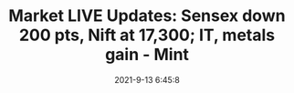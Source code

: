 ---
"title": "Market LIVE Updates: Sensex down 200 pts, Nift at 17,300; IT, metals gain - Mint"
"date": "2021-9-13 6:45:8"
"feed_name": "GOOGLENEWS"
"feed_website": "https://news.google.com/search?q=drilling%2Bincident&hl=en-US&gl=US&ceid=US:en"
"feed_rss": "https://news.google.com/rss/search?q=drilling%2Bincident&hl=en-US&gl=US&ceid=US:en"
"link": "https://www.livemint.com/market/live-blog/share-market-live-updates-sensex-nifty-bse-nse-stock-market-today-13-09-2021-11631497878112.html"
"file": "_posts/2021-9-13-6-45-8_GOOGLENEWS_d1dd1f22aee5d1a19ca191f072a856c5832608f9.md"
"accident": "0"
"drilling": "0"
"dead": "0"
"injured": "0"
---
